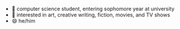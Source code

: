 - 🌱 computer science student, entering sophomore year at university
- 👀 interested in art, creative writing, fiction, movies, and TV shows
- 😄 he/him

<!---
j4yd3n-jpg/j4yd3n-jpg is a ✨ special ✨ repository because its `README.md` (this file) appears on your GitHub profile.
You can click the Preview link to take a look at your changes.
--->
